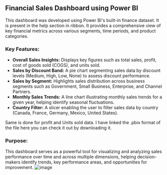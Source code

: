 ## Financial Sales Dashboard using Power BI
This dashboard was developed using Power BI's built-in finance dataset. It is present in the help section in ribbon. It provides a comprehensive view of key financial metrics across various segments, time periods, and product categories.

### Key Features:
- **Overall Sales Insights:** Displays key figures such as total sales, profit, cost of goods sold (COGS), and units sold.
- **Sales by Discount Band:** A pie chart segmenting sales data by discount levels (Medium, High, Low, None) to assess discount performance.
- **Sales by Segment:** Highlights sales distribution across business segments such as Government, Small Business, Enterprise, and Channel Partners.
- **Monthly Sales Trends:** A line chart illustrating monthly sales trends for a given year, helping identify seasonal fluctuations.
- **Country Filter:** A slicer enabling the user to filter sales data by country (Canada, France, Germany, Mexico, United States).

Same is done for profit and Units sold data. I have linked the .pbix format of the file here you can check it out by downloading it.
### Purpose:
This dashboard serves as a powerful tool for visualizing and analyzing sales performance over time and across multiple dimensions, helping decision-makers identify trends, key performance areas, and opportunities for improvement.
![image](https://github.com/user-attachments/assets/19b48f04-aa5a-403d-ab38-a48c81312e7e)

